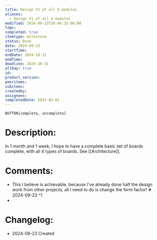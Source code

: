 ```yaml
---
title: Design V1 of all 4 modules
aliases:
  - Design V1 of all 4 modules
modified: 2024-09-23T18:46:33-06:00
tags: 
completed: true
itemtype: milestone
status: Done
date: 2024-09-23
startTime: 
endDate: 2024-10-31
endTime: 
deadline: 2024-10-31
allDay: true
id: 
product_version: 
peeritems: 
subitems: 
createdby: 
assignees: 
completedDate: 2025-01-01
---
```

`BUTTON[complete, uncomplete]`

# Description:

In 1 month and 1 week, I hope to have a complete basic set of boards complete, with all 4 types of boards. See [[Architecture]]. 

# Comments:
- This I believe is achievable, because I've already done half the design work from other projects, all I need to do is change the form factor! ➕ 2024-09-23 ^1
- 
# Changelog:
- 2024-09-23 Created